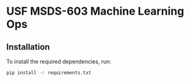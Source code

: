 # USF MSDS-603 Machine Learning Ops
## Installation
To install the required dependencies, run:
```bash
pip install -r requirements.txt
